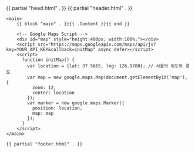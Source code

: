<!-- 지도 api
<!DOCTYPE html>
<html>
<head>
  <title>OpenStreetMap Example</title>
  <link rel="stylesheet" href="https://unpkg.com/leaflet@1.7.1/dist/leaflet.css" />
  <script src="https://unpkg.com/leaflet@1.7.1/dist/leaflet.js"></script>
  <style>
    #map {
      height: 400px;
      width: 100%;
    }
  </style>
</head>
<body>
  <h3>OpenStreetMap Example</h3>
  <div id="map"></div>

  <script>
    var map = L.map('map').setView([37.5665, 126.9780], 13); // 서울 중심
    L.tileLayer('https://{s}.tile.openstreetmap.org/{z}/{x}/{y}.png', {
      maxZoom: 19,
    }).addTo(map);

    var marker = L.marker([37.5665, 126.9780]).addTo(map);
  </script>
</body>
</html> -->

<!DOCTYPE html>
<html lang="en">
<head>
    <meta charset="UTF-8">
    <title>{{ .Title }}</title>
    {{ partial "head.html" . }}
</head>
<body>
    {{ partial "header.html" . }}

    <main>
        {{ block "main" . }}{{ .Content }}{{ end }}
        
        <!-- Google Maps Script -->
        <div id="map" style="height:400px; width:100%;"></div>
        <script src="https://maps.googleapis.com/maps/api/js?key=YOUR_API_KEY&callback=initMap" async defer></script>
        <script>
          function initMap() {
            var location = {lat: 37.5665, lng: 126.9780}; // 서울의 위도와 경도
            var map = new google.maps.Map(document.getElementById('map'), {
              zoom: 12,
              center: location
            });
            var marker = new google.maps.Marker({
              position: location,
              map: map
            });
          }
        </script>
    </main>

    {{ partial "footer.html" . }}
</body>
</html>
